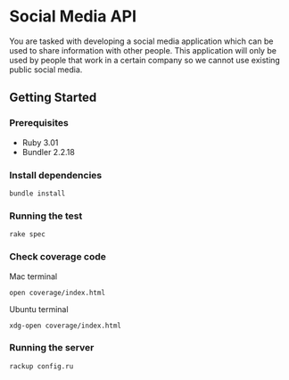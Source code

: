 # Social Media API

You are tasked with developing a social media application which can be used to share information with other people. This application will only be used by people that work in a certain company so we cannot use existing public social media.

## Getting Started

### Prerequisites

- Ruby 3.01
- Bundler 2.2.18

### Install dependencies

```
bundle install
```

### Running the test

```
rake spec
```
### Check coverage code
Mac terminal
```
open coverage/index.html
```
Ubuntu terminal
```
xdg-open coverage/index.html
```

### Running the server

```
rackup config.ru
```

